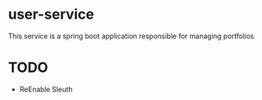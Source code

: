 # user-service
This service is a spring boot application responsible for managing portfolios

# TODO
- ReEnable Sleuth
